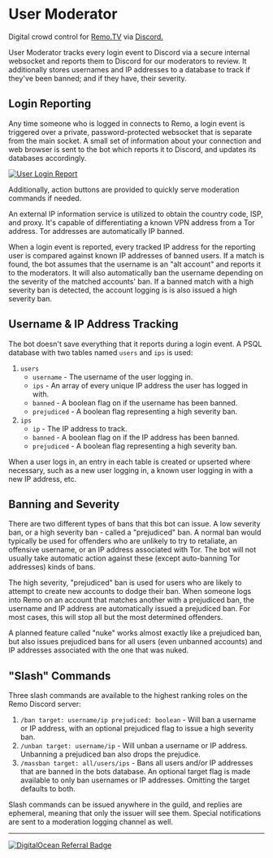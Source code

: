 # User Moderator

Digital crowd control for [Remo.TV](https://remo.tv) via [Discord.](https://discord.gg/dhkCweA)

User Moderator tracks every login event to Discord via a secure internal
websocket and reports them to Discord for our moderators to review. It
additionally stores usernames and IP addresses to a database to track if they've
been banned; and if they have, their severity.

## Login Reporting

Any time someone who is logged in connects to Remo, a login event is triggered
over a private, password-protected websocket that is separate from the main
socket. A small set of information about your connection and web browser is sent
to the bot which reports it to Discord, and updates its databases accordingly.

[![User Login Report](https://media.discordapp.net/attachments/932748829822943262/932795034959511572/unknown.png)]()

Additionally, action buttons are provided to quickly serve moderation commands
if needed.

An external IP information service is utilized to obtain the country code, ISP,
and proxy. It's capable of differentiating a known VPN address from a Tor address.
Tor addresses are automatically IP banned.

When a login event is reported, every tracked IP address for the reporting user
is compared against known IP addresses of banned users. If a match is found, the
bot assumes that the username is an "alt account" and reports it to the moderators.
It will also automatically ban the username depending on the severity of the matched
accounts' ban. If a banned match with a high severity ban is detected, the account
logging is is also issued a high severity ban.

## Username & IP Address Tracking

The bot doesn't save everything that it reports during a login event. A PSQL
database with two tables named `users` and `ips` is used:

1. `users`
   - `username` - The username of the user logging in.
   - `ips` - An array of every unique IP address the user has logged in with.
   - `banned` - A boolean flag on if the username has been banned.
   - `prejudiced` - A boolean flag representing a high severity ban.
1. `ips`
   - `ip` - The IP address to track.
   - `banned` - A boolean flag on if the IP address has been banned.
   - `prejudiced` - A boolean flag representing a high severity ban.

When a user logs in, an entry in each table is created or upserted where
necessary, such as a new user logging in, a known user logging in with a new IP
address, etc.

## Banning and Severity
There are two different types of bans that this bot can issue. A low severity
ban, or a high severity ban - called a "prejudiced" ban. A normal ban would
typically be used for offenders who are unlikely to try to retaliate, an offensive
username, or an IP address associated with Tor. The bot will not usually take 
automatic action against these (except auto-banning Tor addresses) kinds of bans.

The high severity, "prejudiced" ban is used for users who are likely to attempt
to create new accounts to dodge their ban. When someone logs into Remo on an
account that matches another with a prejudiced ban, the username and IP address
are automatically issued a prejudiced ban. For most cases, this will stop all
but the most determined offenders.

A planned feature called "nuke" works almost exactly like a prejudiced ban, but
also issues prejudiced bans for all users (even unbanned accounts) and IP addresses
associated with the one that was nuked. 

## "Slash" Commands
Three slash commands are available to the highest ranking roles on the Remo
Discord server:

1. `/ban target: username/ip prejudiced: boolean` - Will ban a username or IP
address, with an optional prejudiced flag to issue a high severity ban.
1. `/unban target: username/ip` - Will unban a username or IP address. Unbanning
a prejudiced ban also drops the prejudice. 
1. `/massban target: all/users/ips` - Bans all users and/or IP addresses that are
banned in the bots database. An optional target flag is made available to only ban
usernames or IP addresses. Omitting the target defaults to both.

Slash commands can be issued anywhere in the guild, and replies are ephemeral,
meaning that only the issuer will see them. Special notifications are sent to
a moderation logging channel as well.

---

[![DigitalOcean Referral Badge](https://web-platforms.sfo2.digitaloceanspaces.com/WWW/Badge%203.svg)](https://www.digitalocean.com/?refcode=6a5e47418591&utm_campaign=Referral_Invite&utm_medium=Referral_Program&utm_source)
